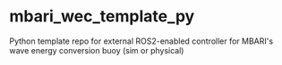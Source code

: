# mbari_wec_template_py
Python template repo for external ROS2-enabled controller for MBARI's wave energy conversion buoy (sim or physical)
